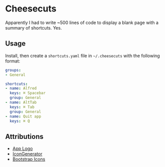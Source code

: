 # Cheesecuts

Apparently I had to write \~500 lines of code to display a blank page with a summary of shortcuts. Yes.

## Usage

Install, then create a `shortcuts.yaml` file in `~/.cheesecuts` with the following format:

```yaml
groups:
- General

shortcuts:
- name: Alfred
  keys: ⌘ Spacebar
  group: General
- name: AltTab
  keys: ⌘ Tab
  group: General
- name: Quit app
  keys: ⌘ Q
```

## Attributions

- [App Logo](https://commons.wikimedia.org/wiki/File:Cheesecake.svg)
- [IconGenerator](https://github.com/onmyway133/IconGenerator)
- [Bootstrap Icons](https://icons.getbootstrap.com/)
